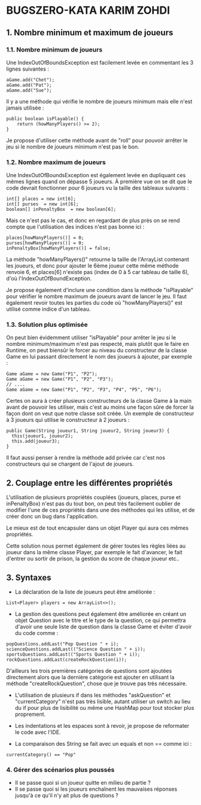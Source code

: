 # BUGSZERO-KATA KARIM ZOHDI
 
## 1. Nombre minimum et maximum de joueurs
### 1.1. Nombre minimum de joueurs
Une IndexOutOfBoundsException est facilement levée en commentant les 3 lignes suivantes :
```
aGame.add("Chet");
aGame.add("Pat");
aGame.add("Sue");
```
Il y a une méthode qui vérifie le nombre de joueurs minimum mais elle n'est jamais utilisée :
```
public boolean isPlayable() {
	return (howManyPlayers() >= 2);
}
```
Je propose d'utiliser cette méthode avant de "roll" pour pouvoir arrêter le jeu si le nombre de joueurs minimum n'est pas le bon.

### 1.2. Nombre maximum de joueurs
Une IndexOutOfBoundsException est également levée en dupliquant ces mêmes lignes quand on dépasse 5 joueurs.
À première vue on se dit que le code devrait fonctionner pour 6 joueurs vu la taille des tableaux suivants :
```
int[] places = new int[6];
int[] purses  = new int[6];
boolean[] inPenaltyBox  = new boolean[6];
```

Mais ce n'est pas le cas, et donc en regardant de plus près on se rend compte que l'utilisation des indices n'est pas bonne ici :
```
places[howManyPlayers()] = 0;
purses[howManyPlayers()] = 0;
inPenaltyBox[howManyPlayers()] = false;
```
La méthode "howManyPlayers()" retourne la taille de l'ArrayList contenant les joueurs, et donc pour ajouter le 6ème joueur cette même méthode renvoie 6, et places[6] n'existe pas (index de 0 à 5 car tableau de taille 6), d'où l'IndexOutOfBoundException.

Je propose également d'inclure une condition dans la méthode "isPlayable" pour vérifier le nombre maximum de joueurs avant de lancer le jeu.
Il faut également revoir toutes les parties du code où "howManyPlayers()" est utilisé comme indice d'un tableau.

### 1.3. Solution plus optimisée
On peut bien évidemment utiliser "isPlayable" pour arrêter le jeu si le nombre minimum/maximum n'est pas respecté, mais plutôt que le faire en Runtime, on peut biensûr le forcer au niveau du constructeur de la classe Game en lui passant directement le nom des joueurs à ajouter, par exemple :
````
Game aGame = new Game("P1", "P2");
Game aGame = new Game("P1", "P2", "P3");
// ....
Game aGame = new Game("P1", "P2", "P3", "P4", "P5", "P6");
````
Certes on aura à créer plusieurs constructeurs de la classe Game à la main avant de pouvoir les utiliser, mais c'est au moins une façon sûre de forcer la façon dont on veut que notre classe soit créée.
Un exemple de constructeur à 3 joueurs qui utilise le constructeur à 2 joueurs :
````
public Game(String joueur1, String joueur2, String joueur3) {
  this(joueur1, joueur2);
  this.add(joueur3);
}
````
Il faut aussi penser à rendre la méthode add privée car c'est nos constructeurs qui se chargent de l'ajout de joueurs.

## 2. Couplage entre les différentes propriétés
L'utilisation de plusieurs propriétés couplées (joueurs, places, purse et inPenaltyBox) n'est pas du tout bon, on peut très facilement oublier de modifier l'une de ces propriétés dans une des méthodes qui les utilise, et de créer donc un bug dans l'application.

Le mieux est de tout encapsuler dans un objet Player qui aura ces mêmes propriétés.

Cette solution nous permet également de gérer toutes les règles liées au joueur dans la même classe Player, par exemple le fait d'avancer, le fait d'entrer ou sortir de prison, la gestion du score de chaque joueur etc..

## 3. Syntaxes
- La déclaration de la liste de joueurs peut être améliorée :
````
List<Player> players = new ArrayList<>();
`````

- La gestion des questions peut également être améliorée en créant un objet Question avec le titre et le type de la question, ce qui permettra d'avoir une seule liste de question dans la classe Game et éviter d'avoir du code comme : 
````
popQuestions.addLast("Pop Question " + i);
scienceQuestions.addLast(("Science Question " + i));
sportsQuestions.addLast(("Sports Question " + i));
rockQuestions.addLast(createRockQuestion(i));
````
D'ailleurs les trois premières catégories de questions sont ajoutées directement alors que la dernière catégorie est ajouter en utilisant la méthode "createRockQuestion", chose que je trouve pas très nécessaire.

- L'utilisation de plusieurs if dans les méthodes "askQuestion" et "currentCategory" n'est pas très lisible, autant utiliser un switch au lieu du if pour plus de lisibilité ou même une HashMap pour tout stocker plus proprement.

- Les indentations et les espaces sont à revoir, je propose de reformater le code avec l'IDE.

- La comparaison des String se fait avec un equals et non == comme ici :
````
currentCategory() == "Pop"
````

### 4. Gérer des scénarios plus poussés
- Il se passe quoi si un joueur quitte en milieu de partie ?
- Il se passe quoi si les joueurs enchaînent les mauvaises réponses jusqu'à ce qu'il n'y ait plus de questions ?



